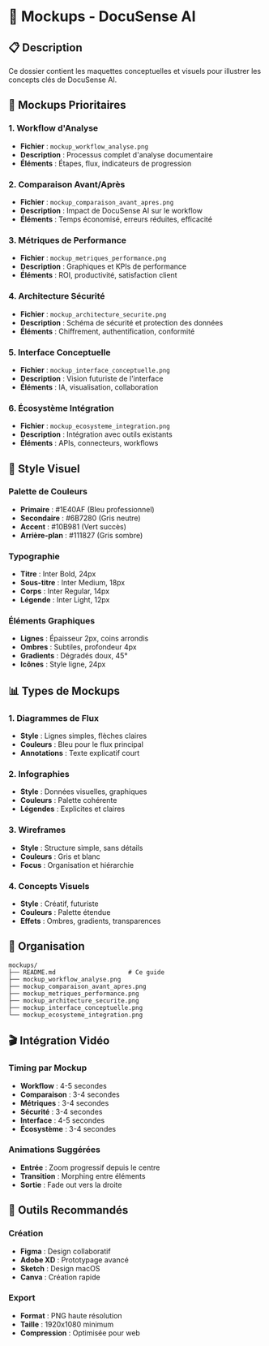 # 🎨 Mockups - DocuSense AI

## 📋 Description
Ce dossier contient les maquettes conceptuelles et visuels pour illustrer les concepts clés de DocuSense AI.

## 🎯 Mockups Prioritaires

### 1. Workflow d'Analyse
- **Fichier** : `mockup_workflow_analyse.png`
- **Description** : Processus complet d'analyse documentaire
- **Éléments** : Étapes, flux, indicateurs de progression

### 2. Comparaison Avant/Après
- **Fichier** : `mockup_comparaison_avant_apres.png`
- **Description** : Impact de DocuSense AI sur le workflow
- **Éléments** : Temps économisé, erreurs réduites, efficacité

### 3. Métriques de Performance
- **Fichier** : `mockup_metriques_performance.png`
- **Description** : Graphiques et KPIs de performance
- **Éléments** : ROI, productivité, satisfaction client

### 4. Architecture Sécurité
- **Fichier** : `mockup_architecture_securite.png`
- **Description** : Schéma de sécurité et protection des données
- **Éléments** : Chiffrement, authentification, conformité

### 5. Interface Conceptuelle
- **Fichier** : `mockup_interface_conceptuelle.png`
- **Description** : Vision futuriste de l'interface
- **Éléments** : IA, visualisation, collaboration

### 6. Écosystème Intégration
- **Fichier** : `mockup_ecosysteme_integration.png`
- **Description** : Intégration avec outils existants
- **Éléments** : APIs, connecteurs, workflows

## 🎨 Style Visuel

### Palette de Couleurs
- **Primaire** : #1E40AF (Bleu professionnel)
- **Secondaire** : #6B7280 (Gris neutre)
- **Accent** : #10B981 (Vert succès)
- **Arrière-plan** : #111827 (Gris sombre)

### Typographie
- **Titre** : Inter Bold, 24px
- **Sous-titre** : Inter Medium, 18px
- **Corps** : Inter Regular, 14px
- **Légende** : Inter Light, 12px

### Éléments Graphiques
- **Lignes** : Épaisseur 2px, coins arrondis
- **Ombres** : Subtiles, profondeur 4px
- **Gradients** : Dégradés doux, 45°
- **Icônes** : Style ligne, 24px

## 📊 Types de Mockups

### 1. Diagrammes de Flux
- **Style** : Lignes simples, flèches claires
- **Couleurs** : Bleu pour le flux principal
- **Annotations** : Texte explicatif court

### 2. Infographies
- **Style** : Données visuelles, graphiques
- **Couleurs** : Palette cohérente
- **Légendes** : Explicites et claires

### 3. Wireframes
- **Style** : Structure simple, sans détails
- **Couleurs** : Gris et blanc
- **Focus** : Organisation et hiérarchie

### 4. Concepts Visuels
- **Style** : Créatif, futuriste
- **Couleurs** : Palette étendue
- **Effets** : Ombres, gradients, transparences

## 📁 Organisation

```
mockups/
├── README.md                    # Ce guide
├── mockup_workflow_analyse.png
├── mockup_comparaison_avant_apres.png
├── mockup_metriques_performance.png
├── mockup_architecture_securite.png
├── mockup_interface_conceptuelle.png
└── mockup_ecosysteme_integration.png
```

## 🎬 Intégration Vidéo

### Timing par Mockup
- **Workflow** : 4-5 secondes
- **Comparaison** : 3-4 secondes
- **Métriques** : 3-4 secondes
- **Sécurité** : 3-4 secondes
- **Interface** : 4-5 secondes
- **Écosystème** : 3-4 secondes

### Animations Suggérées
- **Entrée** : Zoom progressif depuis le centre
- **Transition** : Morphing entre éléments
- **Sortie** : Fade out vers la droite

## 🔧 Outils Recommandés

### Création
- **Figma** : Design collaboratif
- **Adobe XD** : Prototypage avancé
- **Sketch** : Design macOS
- **Canva** : Création rapide

### Export
- **Format** : PNG haute résolution
- **Taille** : 1920x1080 minimum
- **Compression** : Optimisée pour web
